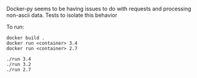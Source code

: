 Docker-py seems to be having issues to do with requests and processing non-ascii data. Tests to isolate this behavior

To run:

```
docker build .
docker run <container> 3.4
docker run <container> 2.7

./run 3.4
./run 3.2
./run 2.7
```
